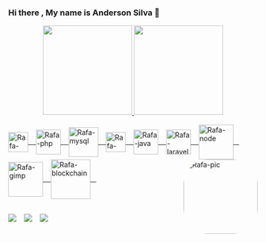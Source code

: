 ### Hi there , My name is Anderson Silva 👋

<!--
**SolyunDevs/SolyunDevs** is a ✨ _special_ ✨ repository because its `README.md` (this file) appears on your GitHub profile.

Here are some ideas to get you started:

- 🔭 I’m currently working on ...
- 🌱 I’m currently learning ...
- 👯 I’m looking to collaborate on ...
- 🤔 I’m looking for help with ...
- 💬 Ask me about ...
- 📫 How to reach me: ...
- 😄 Pronouns: ...
- ⚡ Fun fact: ...
-->
<div align="center">
  <a href="https://github.com/solyundevs">
  <img height="180em" src="https://github-readme-stats.vercel.app/api?username=solyundevs&show_icons=true&theme=dark&include_all_commits=true&count_private=true"/>
  <img height="180em" src="https://github-readme-stats.vercel.app/api/top-langs/?username=solyundevs&layout=compact&langs_count=7&theme=dark"/>
  
</div>
<div style="display: inline_block"><br>
  <img align="center" alt="Rafa-html" height="40" width="40" src="https://cdn.jsdelivr.net/gh/devicons/devicon/icons/html5/html5-original-wordmark.svg">
  &#160;&#160;
  <img align="center" alt="Rafa-php" height="50" width="50" src="https://cdn.jsdelivr.net/gh/devicons/devicon/icons/php/php-original.svg" >
  &#160;&#160;
  <img align="center" alt="Rafa-mysql" height="60" width="60" src="https://cdn.jsdelivr.net/gh/devicons/devicon/icons/mysql/mysql-original-wordmark.svg">
  &#160;&#160;
  <img align="center" alt="Rafa-Javascript" height="40" width="40"  src="https://cdn.jsdelivr.net/gh/devicons/devicon/icons/javascript/javascript-original.svg">
  &#160;&#160;
  <img align="center" alt="Rafa-java" height="50" width="50" src="https://cdn.jsdelivr.net/gh/devicons/devicon/icons/java/java-original-wordmark.svg">
  &#160;&#160;
  <img align="center" alt="Rafa-laravel" height="50" width="50" src="https://cdn.jsdelivr.net/gh/devicons/devicon/icons/laravel/laravel-plain-wordmark.svg">
  &#160;&#160;
  <img align="center" alt="Rafa-node" height="70" width="70" src="https://cdn.jsdelivr.net/gh/devicons/devicon/icons/nodejs/nodejs-original-wordmark.svg">
  &#160;&#160;
  <img align="center" alt="Rafa-gimp" height="70" width="70" src="https://cdn.jsdelivr.net/gh/devicons/devicon/icons/gimp/gimp-original.svg">
  &#160;&#160;
  <img align="center" alt="Rafa-blockchain" height="80" width="80" src="https://img.freepik.com/vetores-gratis/icone-de-tecnologia-blockchain-emblema-de-vetor-de-servico-de-pagamento-de-criptomoeda-cubos-azuis-com-chave-trilhas-da-placa-mae-do-computador-tecnologia-de-dinheiro-digital-banco-de-dados-de-transacoes-eletronicas-futuras_8071-4782.jpg?size=338&ext=jpg">
  &#160;&#160;
  <img align="right" alt="Rafa-pic" height="150" style="border-radius:50px;" src="https://andersonsilva.net.br/img/hero/img.jpg">
</div>
  
  ##
 
<div> 
  <a href = "mailto:webhox3@gmail.com"> <img src="https://img.shields.io/badge/-Gmail-%23333?style=for-the-badge&logo=gmail&logoColor=white" target="_blank"></a>
  &#160;&#160;
  <a href="https://www.linkedin.com/in/andersonsilva-net" target="_blank"><img src="https://img.shields.io/badge/-LinkedIn-%230077B5?style=for-the-badge&logo=linkedin&logoColor=white" target="_blank"></a> 
  &#160;&#160;
  <a href="https://andersonsilva.net.br" target="_blank"> <img src="https://img.shields.io/website-up-down-green-red/http/monip.org.svg"></a>
 
  
 
</div>
